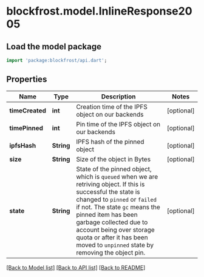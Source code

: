 # blockfrost.model.InlineResponse2005

## Load the model package
```dart
import 'package:blockfrost/api.dart';
```

## Properties
Name | Type | Description | Notes
------------ | ------------- | ------------- | -------------
**timeCreated** | **int** | Creation time of the IPFS object on our backends | [optional] 
**timePinned** | **int** | Pin time of the IPFS object on our backends | [optional] 
**ipfsHash** | **String** | IPFS hash of the pinned object | [optional] 
**size** | **String** | Size of the object in Bytes | [optional] 
**state** | **String** | State of the pinned object, which is `queued` when we are retriving object. If this is successful the state is changed to `pinned` or `failed` if not. The state `gc` means the pinned item has been garbage collected due to account being over storage quota or after it has been moved to `unpinned` state by removing the object pin.  | [optional] 

[[Back to Model list]](../README.md#documentation-for-models) [[Back to API list]](../README.md#documentation-for-api-endpoints) [[Back to README]](../README.md)


